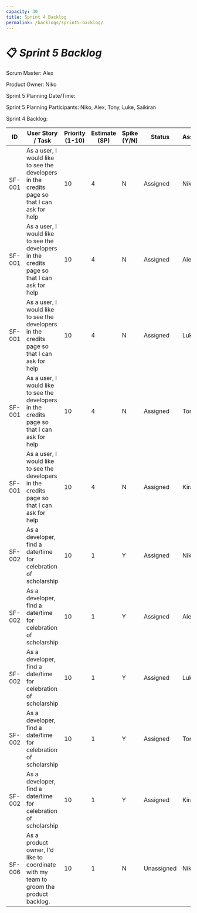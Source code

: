 ```yaml
---
capacity: 30
title: Sprint 4 Backlog
permalink: /backlogs/sprint5-backlog/
---
```


# 📋 *Sprint 5 Backlog*

Scrum Master: Alex

Product Owner: Niko

Sprint 5 Planning Date/Time:

Sprint 5 Planning Participants: Niko, Alex, Tony, Luke, Saikiran

Sprint 4 Backlog:

| **ID** | **User Story / Task** | **Priority (1-10)** | **Estimate (SP)** | **Spike (Y/N)** | **Status** | **Assigned** |
|--------|------------------------|--------------|--------------|------------|--------------|--------------|
| SF-001 | As a user, I would like to see the developers in the credits page so that I can ask for help | 10 | 4 | N | Assigned | Niko |
| SF-001 | As a user, I would like to see the developers in the credits page so that I can ask for help | 10 | 4 | N | Assigned | Alex |
| SF-001 | As a user, I would like to see the developers in the credits page so that I can ask for help | 10 | 4 | N | Assigned | Luke |
| SF-001 | As a user, I would like to see the developers in the credits page so that I can ask for help | 10 | 4 | N | Assigned | Tony |
| SF-001 | As a user, I would like to see the developers in the credits page so that I can ask for help | 10 | 4 | N | Assigned | Kiran |
| SF-002 | As a developer, find a date/time for celebration of scholarship | 10 | 1 | Y | Assigned | Niko |
| SF-002 | As a developer, find a date/time for celebration of scholarship | 10 | 1 | Y | Assigned | Alex |
| SF-002 | As a developer, find a date/time for celebration of scholarship | 10 | 1 | Y | Assigned | Luke |
| SF-002 | As a developer, find a date/time for celebration of scholarship | 10 | 1 | Y | Assigned | Tony |
| SF-002 | As a developer, find a date/time for celebration of scholarship | 10 | 1 | Y | Assigned | Kiran |
| SF-006 | As a product owner, I'd like to coordinate with my team to groom the product backlog. | 10 | 1 | N | Unassigned | Niko |
